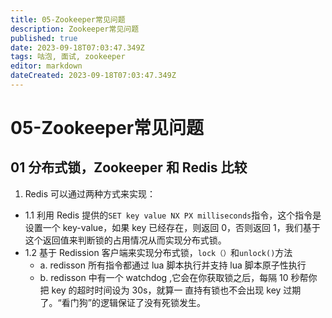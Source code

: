 ```yaml
---
title: 05-Zookeeper常见问题
description: Zookeeper常见问题
published: true
date: 2023-09-18T07:03:47.349Z
tags: 咕泡, 面试, zookeeper
editor: markdown
dateCreated: 2023-09-18T07:03:47.349Z
---
```


# 05-Zookeeper常见问题

## 01 分布式锁，Zookeeper 和 Redis 比较
1. Redis 可以通过两种方式来实现：
  - 1.1 利用 Redis 提供的`SET key value NX PX milliseconds`指令，这个指令是设置一个 key-value，如果 key 已经存在，则返回 0，否则返回 1，我们基于这个返回值来判断锁的占用情况从而实现分布式锁。
  - 1.2 基于 Redission 客户端来实现分布式锁，`lock（）`和`unlock()`方法
    - a. redisson 所有指令都通过 lua 脚本执行并支持 lua 脚本原子性执行
    - b. redisson 中有一个 watchdog ,它会在你获取锁之后，每隔 10 秒帮你把 key 的超时时间设为 30s，就算一
直持有锁也不会出现 key 过期了。“看门狗”的逻辑保证了没有死锁发生。